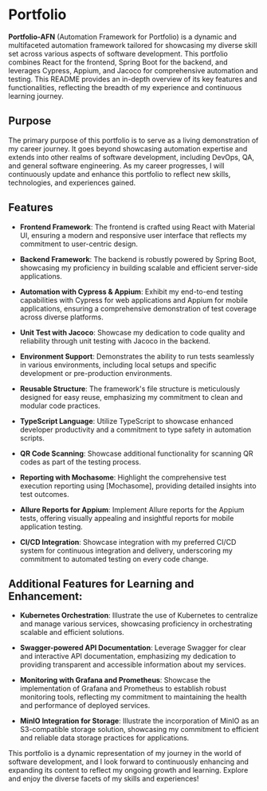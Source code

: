 # Portfolio

**Portfolio-AFN** (Automation Framework for Portfolio) is a dynamic and multifaceted automation framework tailored for showcasing my diverse skill set across various aspects of software development. This portfolio combines React for the frontend, Spring Boot for the backend, and leverages Cypress, Appium, and Jacoco for comprehensive automation and testing. This README provides an in-depth overview of its key features and functionalities, reflecting the breadth of my experience and continuous learning journey.

## Purpose

The primary purpose of this portfolio is to serve as a living demonstration of my career journey. It goes beyond showcasing automation expertise and extends into other realms of software development, including DevOps, QA, and general software engineering. As my career progresses, I will continuously update and enhance this portfolio to reflect new skills, technologies, and experiences gained.

## Features

- **Frontend Framework**: The frontend is crafted using React with Material UI, ensuring a modern and responsive user interface that reflects my commitment to user-centric design.

- **Backend Framework**: The backend is robustly powered by Spring Boot, showcasing my proficiency in building scalable and efficient server-side applications.

- **Automation with Cypress & Appium**: Exhibit my end-to-end testing capabilities with Cypress for web applications and Appium for mobile applications, ensuring a comprehensive demonstration of test coverage across diverse platforms.

- **Unit Test with Jacoco**: Showcase my dedication to code quality and reliability through unit testing with Jacoco in the backend.

- **Environment Support**: Demonstrates the ability to run tests seamlessly in various environments, including local setups and specific development or pre-production environments.

- **Reusable Structure**: The framework's file structure is meticulously designed for easy reuse, emphasizing my commitment to clean and modular code practices.

- **TypeScript Language**: Utilize TypeScript to showcase enhanced developer productivity and a commitment to type safety in automation scripts.

- **QR Code Scanning**: Showcase additional functionality for scanning QR codes as part of the testing process.

- **Reporting with Mochasome**: Highlight the comprehensive test execution reporting using [Mochasome], providing detailed insights into test outcomes.

- **Allure Reports for Appium**: Implement Allure reports for the Appium tests, offering visually appealing and insightful reports for mobile application testing.

- **CI/CD Integration**: Showcase integration with my preferred CI/CD system for continuous integration and delivery, underscoring my commitment to automated testing on every code change.

## Additional Features for Learning and Enhancement:

- **Kubernetes Orchestration**: Illustrate the use of Kubernetes to centralize and manage various services, showcasing proficiency in orchestrating scalable and efficient solutions.

- **Swagger-powered API Documentation**: Leverage Swagger for clear and interactive API documentation, emphasizing my dedication to providing transparent and accessible information about my services.

- **Monitoring with Grafana and Prometheus**: Showcase the implementation of Grafana and Prometheus to establish robust monitoring tools, reflecting my commitment to maintaining the health and performance of deployed services.

- **MinIO Integration for Storage**: Illustrate the incorporation of MinIO as an S3-compatible storage solution, showcasing my commitment to efficient and reliable data storage practices for applications.

This portfolio is a dynamic representation of my journey in the world of software development, and I look forward to continuously enhancing and expanding its content to reflect my ongoing growth and learning. Explore and enjoy the diverse facets of my skills and experiences!
